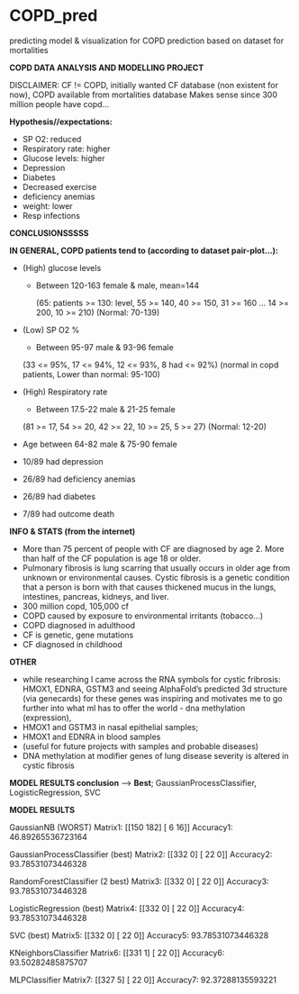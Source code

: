 # COPD_pred
predicting model &amp; visualization for COPD prediction based on dataset for mortalities

**COPD DATA ANALYSIS AND MODELLING PROJECT**

DISCLAIMER: CF != COPD, initially wanted CF database (non existent for now), COPD available from mortalities database
Makes sense since 300 million people have copd…

**Hypothesis//expectations:**

- SP O2: reduced
- Respiratory rate: higher
- Glucose levels: higher
- Depression
- Diabetes 
- Decreased exercise
- deficiency anemias
- weight: lower
- Resp infections


**CONCLUSIONSSSSS**

**IN GENERAL, COPD patients tend to (according to dataset pair-plot…):**
- (High) glucose levels 
    - Between 120-163 female & male, mean=144

      (65: patients >= 130: level, 55 >= 140, 40 >= 150, 31 >= 160 … 14 >= 200, 10 >= 210)
      (Normal: 70-139)
      
- (Low) SP O2 %
    - Between 95-97 male & 93-96 female
    
    (33 <= 95%, 17 <= 94%, 12 <= 93%, 8 had <= 92%)
    (normal in copd patients, Lower than normal: 95-100)

- (High) Respiratory rate 
    - Between 17.5-22 male & 21-25 female
    
    (81 >= 17, 54 >= 20, 42 >= 22, 10 >= 25, 5 >= 27)
    (Normal: 12-20)

- Age between 64-82 male & 75-90 female
- 10/89 had depression
- 26/89 had deficiency anemias
- 26/89 had diabetes
- 7/89 had outcome death


**INFO & STATS (from the internet)**
- More than 75 percent of people with CF are diagnosed by age 2. More than half of the CF population is age 18 or older.
- Pulmonary fibrosis is lung scarring that usually occurs in older age from unknown or environmental causes. Cystic fibrosis is a genetic condition that a person is born with that causes thickened mucus in the lungs, intestines, pancreas, kidneys, and liver.
- 300 million copd, 105,000 cf
- COPD caused by exposure to environmental irritants (tobacco…)
- COPD diagnosed in adulthood
- CF is genetic, gene mutations
- CF diagnosed in childhood


**OTHER**

- while researching I came across the RNA symbols for cystic fribrosis:
		HMOX1, EDNRA, GSTM3
	and seeing AlphaFold’s predicted 3d structure (via genecards) for these genes was inspiring and motivates me to go further into what ml has to offer the world
		- dna methylation (expression), 
- HMOX1 and GSTM3 in nasal epithelial samples; 
- HMOX1 and EDNRA in blood samples 
- (useful for future projects with samples and probable diseases)
- DNA methylation at modifier genes of lung disease severity is altered in cystic fibrosis









**MODEL RESULTS conclusion** -->
**Best**; GaussianProcessClassifier, LogisticRegression, SVC







**MODEL RESULTS**

GaussianNB (WORST)
Matrix1: 
 [[150 182]
 [  6  16]]
Accuracy1:  46.89265536723164

GaussianProcessClassifier (best)
Matrix2: 
 [[332   0]
 [ 22   0]]
Accuracy2:  93.78531073446328

RandomForestClassifier (2 best)
Matrix3: 
 [[332   0]
 [ 22   0]]
Accuracy3:  93.78531073446328

LogisticRegression (best)
Matrix4: 
 [[332   0]
 [ 22   0]]
Accuracy4:  93.78531073446328

SVC (best)
Matrix5: 
 [[332   0]
 [ 22   0]]
Accuracy5:  93.78531073446328

KNeighborsClassifier
Matrix6: 
 [[331   1]
 [ 22   0]]
Accuracy6:  93.50282485875707

MLPClassifier
Matrix7: 
 [[327   5]
 [ 22   0]]
Accuracy7:  92.37288135593221
